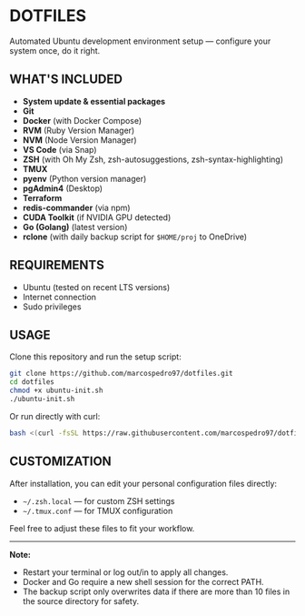 # DOTFILES

Automated Ubuntu development environment setup — configure your system once, do it right.

## WHAT'S INCLUDED

- **System update & essential packages**
- **Git**
- **Docker** (with Docker Compose)
- **RVM** (Ruby Version Manager)
- **NVM** (Node Version Manager)
- **VS Code** (via Snap)
- **ZSH** (with Oh My Zsh, zsh-autosuggestions, zsh-syntax-highlighting)
- **TMUX**
- **pyenv** (Python version manager)
- **pgAdmin4** (Desktop)
- **Terraform**
- **redis-commander** (via npm)
- **CUDA Toolkit** (if NVIDIA GPU detected)
- **Go (Golang)** (latest version)
- **rclone** (with daily backup script for `$HOME/proj` to OneDrive)

## REQUIREMENTS

- Ubuntu (tested on recent LTS versions)
- Internet connection
- Sudo privileges

## USAGE

Clone this repository and run the setup script:

```bash
git clone https://github.com/marcospedro97/dotfiles.git
cd dotfiles
chmod +x ubuntu-init.sh
./ubuntu-init.sh
```

Or run directly with curl:

```bash
bash <(curl -fsSL https://raw.githubusercontent.com/marcospedro97/dotfiles/refs/heads/master/ubuntu-init.sh)
```

## CUSTOMIZATION

After installation, you can edit your personal configuration files directly:

- `~/.zsh.local` — for custom ZSH settings
- `~/.tmux.conf` — for TMUX configuration

Feel free to adjust these files to fit your workflow.

---

**Note:**  
- Restart your terminal or log out/in to apply all changes.
- Docker and Go require a new shell session for the correct PATH.
- The backup script only overwrites data if there are more than 10 files in the source directory for safety.
